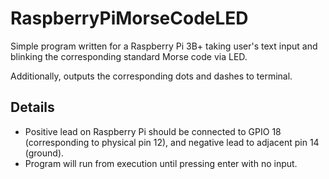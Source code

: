 # RaspberryPiMorseCodeLED
Simple program written for a Raspberry Pi 3B+ taking user's text input and blinking the corresponding standard Morse code via LED.

Additionally, outputs the corresponding dots and dashes to terminal.

## Details
* Positive lead on Raspberry Pi should be connected to GPIO 18 (corresponding to physical pin 12), and negative lead to adjacent pin 14 (ground).
* Program will run from execution until pressing enter with no input.
